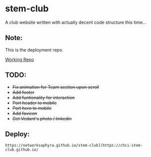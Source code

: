 # stem-club
A club website written with actually decent code structure this time...

## Note:
This is the deployment repo.

[Working Repo](https://github.com/networksaphyra/stem-club)

## TODO:
- ~~Fix animation for Team section upon scroll~~
- ~~Add footer~~
- ~~Add funtionality for interaction~~
- ~~Port header to mobile~~
- ~~Port hero to mobile~~
- ~~Add favicon~~
- ~~Get Vedant's photo / linkedin~~

## Deploy:
```
https://networksaphyra.github.io/stem-club](https://chci-stem-club.github.io/
```
